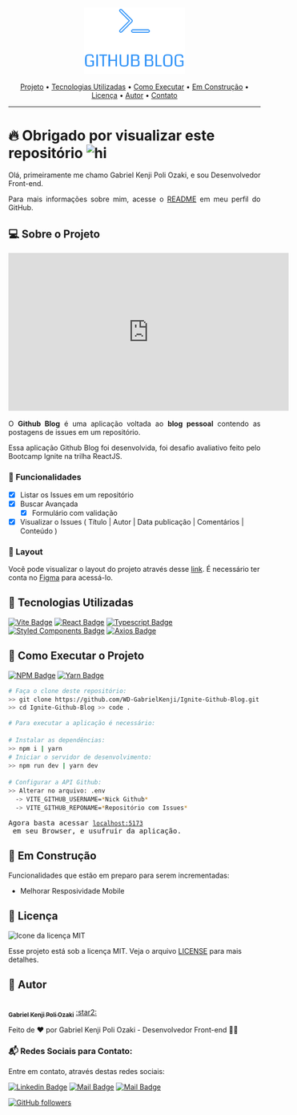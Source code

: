 <p align="center">
   <img src="./src/assets/logo.svg" alt="GitHub Blog" width="40%" />
</p>

<div align="center">
 <a href="#projeto">Projeto</a> •
 <a href="#tecnologias">Tecnologias Utilizadas</a> •
 <a href="#execucao">Como Executar</a> •
 <a href="#construcao">Em Construção</a> •
 <a href="#licenca">Licença</a> •
 <a href="#autor">Autor</a> •
 <a href="#contato">Contato</a>
</div>

---

# :fire: Obrigado por visualizar este repositório <img src="https://user-images.githubusercontent.com/1303154/88677602-1635ba80-d120-11ea-84d8-d263ba5fc3c0.gif" width="38px" alt="hi">

<p align="justify"> Olá, primeiramente me chamo Gabriel Kenji Poli Ozaki, e sou Desenvolvedor Front-end. </p>

<p align="justify"> Para mais informações sobre mim, acesse o <a href="https://github.com/WD-GabrielKenji">README</a> em meu perfil do GitHub.</p>

## :computer: <strong id="projeto">Sobre o Projeto </strong>

<iframe width="560" height="315" src="https://www.youtube.com/embed/rLSJ5VuUiDE" title="YouTube video player" frameborder="0" allow="accelerometer; autoplay; clipboard-write; encrypted-media; gyroscope; picture-in-picture; web-share" allowfullscreen></iframe>

<p align="justify">O <strong>Github Blog</strong> é uma aplicação voltada ao <strong>blog pessoal</strong> contendo as postagens de issues em um repositório.</p>

<p align="justify">Essa aplicação Github Blog foi desenvolvida, foi desafio avaliativo feito pelo Bootcamp Ignite na trilha ReactJS.</p>

### :pushpin: Funcionalidades

- [x] Listar os Issues em um repositório
- [x] Buscar Avançada
  - [x] Formulário com validação
- [x] Visualizar o Issues ( Título | Autor | Data publicação | Comentários | Conteúdo )

### :triangular_ruler: Layout

<p>Você pode visualizar o layout do projeto através desse <a href="https://www.figma.com/file/sCHNaRVXiOvFCU01uSiTNM/GitHub-Blog-(Community)">link</a>. É necessário ter conta no <a href="https://www.figma.com/">Figma</a> para acessá-lo.</p>

## :rocket: <Strong id="tecnologias"> Tecnologias Utilizadas </Strong>

[![Vite Badge](https://img.shields.io/badge/-vite-9369FE?style=for-the-badge&labelColor=black&logo=vite)](https://vitejs.dev) [![React Badge](https://img.shields.io/badge/-React-61DBFB?style=for-the-badge&labelColor=black&logo=react&logoColor=61DBFB)](https://reactjs.org/) [![Typescript Badge](https://img.shields.io/badge/-Typescript-007acc?style=for-the-badge&labelColor=black&logo=typescript&logoColor=007acc)](https://www.typescriptlang.org/) [![Styled Components Badge](https://img.shields.io/badge/-Styled_Components-DB7093?style=for-the-badge&labelColor=black&logo=styledComponents)](https://styled-components.com) [![Axios Badge](https://img.shields.io/badge/-Axios-671DDF?style=for-the-badge&labelColor=black&logo=axios)](https://axios-http.com/ptbr/)

## :runner: <strong id="execucao"> Como Executar o Projeto </strong>

[![NPM Badge](https://img.shields.io/badge/npm-8.13.1-brightgreen)](https://classic.yarnpkg.com/en/docs/install/#windows-stable) [![Yarn Badge](https://img.shields.io/badge/yarn-1.0.1-brightgreen)](https://classic.yarnpkg.com/en/docs/install/#windows-stable)

```bash
# Faça o clone deste repositório:
>> git clone https://github.com/WD-GabrielKenji/Ignite-Github-Blog.git
>> cd Ignite-Github-Blog >> code .
```
```bash
# Para executar a aplicação é necessário:

# Instalar as dependências: 
>> npm i | yarn
# Iniciar o servidor de desenvolvimento:
>> npm run dev | yarn dev

# Configurar a API Github:
>> Alterar no arquivo: .env
  -> VITE_GITHUB_USERNAME=*Nick Github*
  -> VITE_GITHUB_REPONAME=*Repositório com Issues*
```

<pre>Agora basta acessar <a href="http://localhost:5173" rel="nofollow"><code>localhost:5173</code></a> em seu Browser, e usufruir da aplicação.</pre>

## :construction: <strong id="construcao"> Em Construção </strong>

Funcionalidades que estão em preparo para serem incrementadas:

<ul>
  <li> Melhorar Resposividade Mobile </li>
</ul>

## :closed_book: <strong id="licenca"> Licença </strong>

<img alt="Icone da licença MIT" src="https://img.shields.io/github/license/facebook/react" />

Esse projeto está sob a licença MIT. Veja o arquivo [LICENSE](LICENSE) para mais detalhes.

## :boy: <strong id="autor"> Autor </strong>

<a href="https://github.com/WD-GabrielKenji">
 <img style="border-radius: 50%;" src="https://avatars.githubusercontent.com/u/77596710?s=400&u=70de2ffcac45b9e0db00c828fe785d4a76ac3f65&v=4" width="100px;" alt=""/>
 <br />
 <sub><b>Gabriel Kenji Poli Ozaki</b></sub></a> <a href="https://github.com/WD-GabrielKenji" title="Perfil Github"> :star2: 
</a>

Feito de ❤️ por Gabriel Kenji Poli Ozaki - Desenvolvedor Front-end 👋🏽

### :mailbox_with_mail: <strong id="contato"> Redes Sociais para Contato: </strong>

<p> Entre em contato, através destas redes sociais: </p>

[![Linkedin Badge](https://img.shields.io/badge/-Gabriel_Kenji_Poli_Ozaki-0e76a8?style=flat&labelColor=0e76a8&logo=linkedin&logoColor=white)](https://www.linkedin.com/in/wdkenji/)  [![Mail Badge](https://img.shields.io/badge/-@kenji.dev-C63381?style=flat&labelColor=C63381&logo=instagram&logoColor=white)](https://www.instagram.com/kenji.dev/)  [![Mail Badge](https://img.shields.io/badge/-g.kenjiJSS-c0392b?style=flat&labelColor=c0392b&logo=gmail&logoColor=white)](mailto:g.kenjijss@gmail.com)

[![GitHub followers](https://img.shields.io/github/followers/WD-GabrielKenji.svg?style=social&label=Follow&maxAge=2592000)](https://github.com/WD-GabrielKenji)